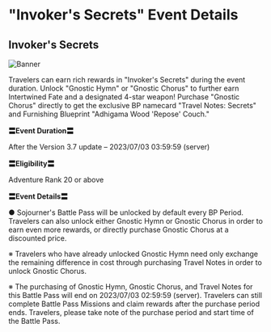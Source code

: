 # "Invoker's Secrets" Event Details
## Invoker's Secrets
![Banner](https://sdk.hoyoverse.com/upload/ann/2023/05/15/18e3fc9d565d02c86c8590297fd9bc92_1187838874375161440.png)

Travelers can earn rich rewards in "Invoker's Secrets" during the event duration. Unlock "Gnostic Hymn" or "Gnostic Chorus" to further earn Intertwined Fate and a designated 4-star weapon! Purchase "Gnostic Chorus" directly to get the exclusive BP namecard "Travel Notes: Secrets" and Furnishing Blueprint "Adhigama Wood 'Repose' Couch."

**〓Event Duration〓**

After the Version 3.7 update – 2023/07/03 03:59:59 (server)

**〓Eligibility〓**

Adventure Rank 20 or above

**〓Event Details〓**

● Sojourner's Battle Pass will be unlocked by default every BP Period. Travelers can also unlock either Gnostic Hymn or Gnostic Chorus in order to earn even more rewards, or directly purchase Gnostic Chorus at a discounted price.

※ Travelers who have already unlocked Gnostic Hymn need only exchange the remaining difference in cost through purchasing Travel Notes in order to unlock Gnostic Chorus.

※ The purchasing of Gnostic Hymn, Gnostic Chorus, and Travel Notes for this Battle Pass will end on 2023/07/03 02:59:59 (server). Travelers can still complete Battle Pass Missions and claim rewards after the purchase period ends. Travelers, please take note of the purchase period and start time of the Battle Pass.
